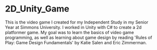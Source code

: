 # 2D_Unity_Game
This is the video game I created for my Independent Study in my Senior Year at Simmons University. I worked in Unity with C# to create a 2d platformer game. My goal was to learn the basics of video game programming, as well as learning about game design by reading 'Rules of Play: Game Design Fundamentals' by Katie Salen and Eric Zimmerman.
